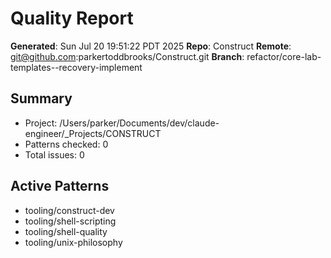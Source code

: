 # Quality Report
**Generated**: Sun Jul 20 19:51:22 PDT 2025
**Repo**: Construct
**Remote**: git@github.com:parkertoddbrooks/Construct.git
**Branch**: refactor/core-lab-templates--recovery-implement

## Summary
- Project: /Users/parker/Documents/dev/claude-engineer/_Projects/CONSTRUCT
- Patterns checked: 0
- Total issues: 0

## Active Patterns
- tooling/construct-dev
- tooling/shell-scripting
- tooling/shell-quality
- tooling/unix-philosophy
